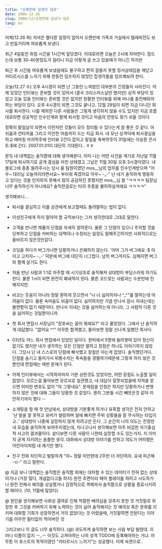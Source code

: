 ```yaml
---
title: "오랜만에 잡생각 덤프"
date: 2006-12-26
slug: 2006/12/오랜만에-잡생각-덤프
lang: ko
---
```


어제(12.26 화) 저녁은 별다른 일정이 없어서 
오랜만에 가족과 거실에서 텔레비전도 보고 빈둥거리며 여유롭게 보냈다.

최근 4일동안 취침 시간을 1시간씩 앞당겼다. 이대로라면 오늘은 2시에 자야한다.
잠드는데 보통 30-40분정도가 걸리니 지금 이렇게 글 쓰고 있을때가 아니긴 하지만

퇴근 후 시간을 여유롭게 보냈음에도 불구하고 편히 잠들지 못할 정서상태임을 깨닫고
카타르시스를 느끼기 위해 한동안 덤프하지 않았던 잡생각들을 덤프해보려 한다.

오늘(12.27 수) 오후 4시경이 되면 난 그동안 느껴왔던 대부분의 긴장들이 사라진다.
어제 있었던 인터뷰는 준비할 것이 있어서 (결국 크리스마스날만 했지만) 심적 부담이 있었고 
오늘 있을 인터뷰는 준비할 것은 없지만 원활한 인터뷰를 위해 마나를 충전해둬야 하는 부담이 있다.
오후 4시경이 되면 그것도 끝나고. 12월 29일이 되면 지금 다니던 회사를 퇴사한다. 
나를 제외한 다른 사람들은 그렇게 생각하지 않을 수도 있지만
지금 흐름대로라면 성공적인 인수인계와 함께 퇴사할 것이고 마음의 안정도 찾기 쉬울 것이다.

정확히 말일날이 되면서 이런저런 것들이 모두 정리될 수 있다는게 참 좋은 것 같다.
아쉬움과 안타까움 그리고 미안한 마음까지 드는 지금 회사. 내 모난 성격덕에 퇴사결심을 하고
때마침 마지막주에 인터뷰 2건이 잡히고 말일을 축복하듯이 31일에는 이승환 콘서트:$에 간다. 
2007.01.01이 대단히 기대된다.. ㅎㅎ 

문득 내 대책없는 솔직함에 대해 생각해본다. 
이미 나는 어떤 사건을 계기로 지난달 11월 17일에 퇴사하기로 굳게 결심을 마친 상태였고
그날은 11월 30일 오후 3시경이였다. 내 블로그에 종종 들려주시는 
당시 울 팀원이였던 mos__님의 업무를 인수인계받으며
"어우~ 대리님 오늘까지라면서요~ 부러워 죽겠어요 아우~ -_-"
난 내가 솔직하게 행동하고 있다는 것을 인지하지 못해서 많이 공감하진 못했지만 mos__님 왈
"ㅋㅋㅋㅋ 팀장님 너무 솔직하신거 아니에요? 솔직한걸로는 타의 추종을 불허하실꺼에요 ㅋㅋㅋㅋ"

생각해보니...

- 퇴사를 결심하고 이를 상관에게 보고할때도 돌려말하는 법이 없다.

- 이성친구에게 하지 말아야 할 규칙보다는 그저 생각한대로 그대로 말한다.

- 고객을 만나면 제품의 단점을 자세히 알려준다. 물론 그 단점이 있으니 주의할 것을 당부하고 
단점을 커버하는 대책이나 수정되는 일정도 말해주긴하지만 사회적으로는 올바르지 않은것만같다.

- 코딩을 하다가 버그가나면 당황하거나 은폐하지 않는다. '어머 그거 버그에요 :$ 아이고 고치자~ -_-'
덕분에 버그에 대단히 너그럽다. 남의 버그까지도. 심해지면 버그와 함께 살기도 한다.

- 처음 만난 사람과 1:1로 마주할 때 시기상조로 솔직해져 상대방이 부담스러워 하기도 한다.
물론 1:n이 되면 완전히 폐쇄적이 된다. 물론 코드맞는 사람과는 수분만에 친해지지만.

- 비꼬는 웃음이 아니라 정말 환하게 웃으면서 "나 너 싫어하자나 ^_^"를 말하는데 어려움이 없다.
물론 속마음도 비꼼이 없다. 싫어하지만 가끔 만나서 잠시 지내는데는 불편함이 없기 때문이다.
만나서 지내는 것을 싫어하는게 아니라, 그 사람의 다른 것을 싫어하는 것일뿐이니까.

- 첫 회사 면접시 사장님이 "장호씨는 꿈이 뭐에요?" 라고 물었었다.
그래서 난 솔직하게 대답했다. "없어요 ^^" 아무튼 합격했고, 돌아보면 정말 신나게 일했던 회사다.

- 03년도 어느 회사 면접에서 있었던 일이다. 원탁에서 5명에 둘려쌓여 있어 정신이 없기도 했지만
내가 생각하는 모든 단점만 말하고 장점은 하나도 이야기하지 않았다. 
그당시 난 내 스스로의 단점에 빠삭했고 장점은 아는게 없었다. 솔직했던거다.
단점을 숨기고 들어가서 뒤통수치는 족속들을 경멸하기때문에 그렇게 하지 않은 것 뿐인데 
면접때는 매번 문제가 된다. 

- 어제 인터뷰에서는 시작하자마자 기분 상한것도 있었지만, 어떤 장점도 노출할 일이 없었다.
모르는걸 물어보면 모르쇠로 일관했고, 내 대답이 잘못되었을때 지적을 받으면 어떠한 변호도 없이
"아 그렇네요". 문제점을 인정은 하지만 당황하거나 변명하지 않은 것에 대해 그들이 당황한 것 같았다.
괜히 그분들 시간 빼앗은것 같아 미안하기까지 했다 --

- 소개팅을 할 때 첫 만남에서, 상대방을 기분좋게 하거나 유혹할 생각은 전혀 안하고 
'난 말을 잘 못하고 유머가 썰렁하며 일에 빠지면 주위 상황들을 잘 무시하는 타입이고..'
상대방이 나중에 실망하지 않게 하려고만 든다. 
그 순간의 나의 의도는 진정한 내 모습을 솔직하게 보여주자였는데, 
지나고나서 생각해보면 아주 비겁한 자기중심적 사고의 결과물이다.
살다보면 다른 사람이 나한테 실망할 수도 있는거지. 지 이미지 굳게 지키려는 옹졸한 생각.
대화에서 상대방 이야기를 안하고 의도가 어떠했든 어린아이처럼 내 얘기만 했다.

- 친구 전화 차단하고 발랄하게 "아~ 정말 미안한데 2주만 더 차단하자. 요새 피곤해 -ㅁ-" 라고 말한다.

@ 지금 보니 대책없는 솔직함은
솔직함 외에는 대처할 수 있는 데이터가 전혀 없는 상태이거나 (가장 많다, 개념없다고들 하지)
완전 초면이라 페어 플레이를 하려고 시도하거나
완전 친해서 예의를 상실했거나
감정적으로 격해져서 솔직함으로 상황을 종료시키려 할 때이다. (10, 11월에 많았다)

@ 원인을 생각해보면
사회성 결여로 인해 적절한 배려심을 갖추지 못한 것
거짓말로 위장한 후 그것을 커버하기 위해 노력하는 것이 싫어 솔직해지는 것 
예의상 혹은 문화를 지키며 대화할 기회가 성장하면서 거의 없었다는 것
어렸을때, 거짓말하면 안된다는 이야기를 아무런 필터없이 먹어버린 것

그러고보니 이 글도 너무 솔직하다. (@)
과도하게 솔직하면 보는 사람 부담 될텐데. 이러니 리플이 없지 ㅡ,.ㅡ
이것도 고쳐야하는 나의 성격 TODO에 등록해야하는 거냐.
아무튼 이 포스트의 목적이였던 "카타르시스 느끼기"는 성공했다. 이제 숙면으로..

